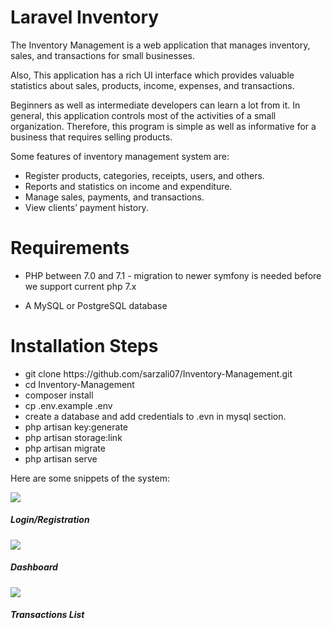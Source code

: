 <h1>Laravel Inventory</h1>
<p>The Inventory Management is a web application that manages inventory, sales, and transactions for small businesses.</p>
<p>Also, This application has a rich UI interface which provides valuable statistics about sales, products, income, expenses, and transactions.</p>
<p>Beginners as well as intermediate developers can learn a lot from it. In general, this application controls most of the activities of a small organization. Therefore, this program is simple as well as informative for a business that requires selling products.</p>
<p>Some features of inventory management system are:</p>
<ul>
    <li>Register products, categories, receipts, users, and others.</li>
    <li>Reports and statistics on income and expenditure.</li>
    <li>Manage sales, payments, and transactions.</li>
    <li>View clients’ payment history.</li>
</ul>
<h1>Requirements</h1>
<ul>
<li>PHP between 7.0 and 7.1 - migration to newer symfony is needed before we support current php 7.x</p>
<li>A MySQL or PostgreSQL database</p>
</ul>
<h1>Installation Steps</h1>
<ul>
    <li>git clone https://github.com/sarzali07/Inventory-Management.git</li>
    <li>cd Inventory-Management</li>
    <li>composer install</li>
    <li>cp .env.example .env</li>
    <li>create a database and add credentials to .evn in mysql section.</li>
    <li>php artisan key:generate</li>
    <li>php artisan storage:link</li>
    <li>php artisan migrate</li>
    <li>php artisan serve</li>
</ul>

<p>Here are some snippets of the system:</p>
<img src="https://www.sarfarazlaghari.com/assets/uploads/2021/01/4-1-1024x506.png">
<h5>Login/Registration</h5>

<img src="https://www.sarfarazlaghari.com/assets/uploads/2021/01/1-768x377-1.png">
<h5>Dashboard</h5>

<img src="https://www.sarfarazlaghari.com/assets/uploads/2021/01/2-1024x502.png">
<h5>Transactions List</h5>
